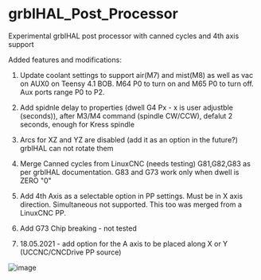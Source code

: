 # grblHAL_Post_Processor
Experimental grblHAL post processor with canned cycles and 4th axis support

Added features and modifications:
1. Update coolant settings to support air(M7) and mist(M8) as well as vac on AUX0 on Teensy 4.1 BOB. M64 P0 to turn on and M65 P0 to turn off. Aux ports range P0 to P2.

2. Add spidnle delay to properties (dwell G4 Px - x is user adjustble (seconds)), after M3/M4 command (spindle CW/CCW), defalut 2 seconds, enough for Kress spindle

3. Arcs for XZ and YZ are disabled (add it as an option in the future?) grblHAL can not rotate them

4. Merge Canned cycles from LinuxCNC (needs testing) G81,G82,G83 as per grblHAL documentation. G83 and G73 work only when dwell is ZERO "0"

5. Add 4th Axis as a selectable option in PP settings. Must be in X axis direction. Simultaneous not supported. This too was merged from a LinuxCNC PP.

6. Add G73 Chip breaking - not tested

7. 18.05.2021 - add option for the A axis to be placed along X or Y (UCCNC/CNCDrive PP source)


![image](https://user-images.githubusercontent.com/16104239/118500835-6bcb6a00-b728-11eb-8ea1-cbe9dddd7482.png)
